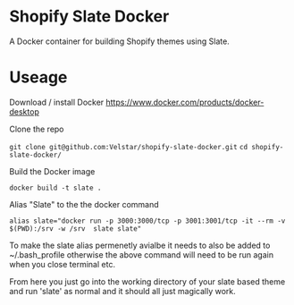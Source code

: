 # Shopify Slate Docker

A Docker container for building Shopify themes using Slate.

# Useage

Download / install Docker https://www.docker.com/products/docker-desktop

Clone the repo

`git clone git@github.com:Velstar/shopify-slate-docker.git`
`cd shopify-slate-docker/`

Build the Docker image

`docker build -t slate .` 

Alias "Slate" to the the docker command

`alias slate="docker run -p 3000:3000/tcp -p 3001:3001/tcp -it --rm -v $(PWD):/srv -w /srv  slate slate"`

To make the slate alias permenetly avialbe it needs to also be added to ~/.bash_profile otherwise the above command will need to be run again when you close terminal etc.

From here you just go into the working directory of your slate based theme and run 'slate' as normal and it should all just magically work.
